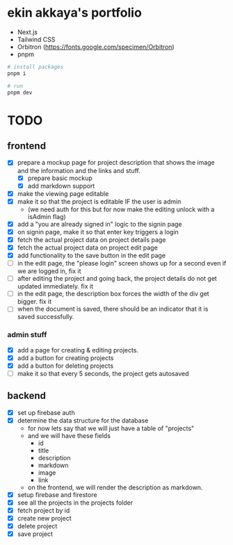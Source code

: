# ekin akkaya's portfolio

- Next.js
- Tailwind CSS
- Orbitron (https://fonts.google.com/specimen/Orbitron)
- pnpm

```powershell
# install packages
pnpm i

# run
pnpm dev
```

# TODO

## frontend
- [x] prepare a mockup page for project description that shows the image and the information and the links and stuff.
  - [x] prepare basic mockup
  - [x] add markdown support
- [x] make the viewing page editable
- [x] make it so that the project is editable IF the user is admin
  - (we need auth for this but for now make the editing unlock with a isAdmin flag)
- [x] add a "you are already signed in" logic to the signin page
- [x] on signin page, make it so that enter key triggers a login
- [x] fetch the actual project data on project details page
- [x] fetch the actual project data on project edit page
- [x] add functionality to the save button in the edit page
- [ ] in the edit page, the "please login" screen shows up for a second even if we are logged in, fix it
- [ ] after editing the project and going back, the project details do not get updated immediately. fix it
- [ ] in the edit page, the description box forces the width of the div get bigger. fix it
- [ ] when the document is saved, there should be an indicator that it is saved successfully.

### admin stuff
- [x] add a page for creating & editing projects.
- [x] add a button for creating projects
- [x] add a button for deleting projects
- [ ] make it so that every 5 seconds, the project gets autosaved

## backend
- [x] set up firebase auth
- [x] determine the data structure for the database
  - for now lets say that we will just have a table of "projects"
  - and we will have these fields
    - id
    - title
    - description
    - markdown
    - image
    - link
  - on the frontend, we will render the description as markdown.
- [x] setup firebase and firestore
- [x] see all the projects in the projects folder
- [x] fetch project by id
- [x] create new project
- [x] delete project
- [x] save project
